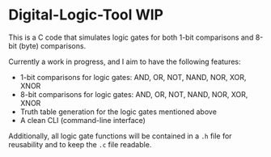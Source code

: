 # Digital-Logic-Tool WIP
This is a C code that simulates logic gates for both 1-bit comparisons and 8-bit (byte) comparisons.

Currently a work in progress, and I aim to have the following features:
- 1-bit comparisons for logic gates: AND, OR, NOT, NAND, NOR, XOR, XNOR 
- 8-bit comparisons for logic gates: AND, OR, NOT, NAND, NOR, XOR, XNOR 
- Truth table generation for the logic gates mentioned above
- A clean CLI (command-line interface)

Additionally, all logic gate functions will be contained in a `.h` file for reusability and to keep the `.c` file readable.
